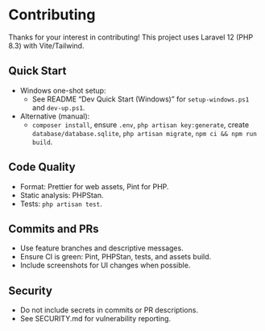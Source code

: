 # Contributing

Thanks for your interest in contributing! This project uses Laravel 12 (PHP 8.3) with Vite/Tailwind.

## Quick Start

- Windows one-shot setup:
  - See README “Dev Quick Start (Windows)” for `setup-windows.ps1` and `dev-up.ps1`.
- Alternative (manual):
  - `composer install`, ensure `.env`, `php artisan key:generate`, create `database/database.sqlite`, `php artisan migrate`, `npm ci && npm run build`.

## Code Quality

- Format: Prettier for web assets, Pint for PHP.
- Static analysis: PHPStan.
- Tests: `php artisan test`.

## Commits and PRs

- Use feature branches and descriptive messages.
- Ensure CI is green: Pint, PHPStan, tests, and assets build.
- Include screenshots for UI changes when possible.

## Security

- Do not include secrets in commits or PR descriptions.
- See SECURITY.md for vulnerability reporting.
